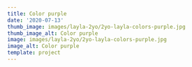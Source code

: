 ```yaml
--- 
title: Color purple
date: '2020-07-13'
thumb_image: images/layla-2yo/2yo-layla-colors-purple.jpg
thumb_image_alt: Color purple
image: images/layla-2yo/2yo-layla-colors-purple.jpg
image_alt: Color purple
template: project
---
```

